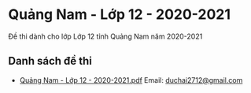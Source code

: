 # Quảng Nam - Lớp 12 - 2020-2021

Đề thi dành cho lớp Lớp 12 tỉnh Quảng Nam năm 2020-2021

## Danh sách đề thi

- [Quảng Nam - Lớp 12 - 2020-2021.pdf](Quảng%20Nam%20-%20Lớp%2012%20-%202020-2021.pdf)
Email: duchai2712@gmail.com

